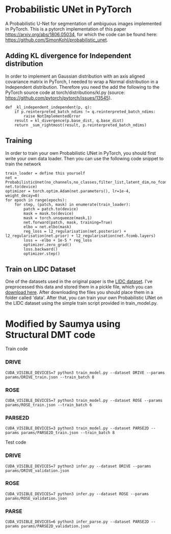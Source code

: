 # Probabilistic UNet in PyTorch
A Probabilistic U-Net for segmentation of ambiguous images implemented in PyTorch. This is a pytorch implementation of this paper https://arxiv.org/abs/1806.05034, for which the code can be found here: https://github.com/SimonKohl/probabilistic_unet. 

## Adding KL divergence for Independent distribution
In order to implement an Gaussian distribution with an axis aligned covariance matrix in PyTorch, I needed to wrap a Normal distribution in a Independent distribution. Therefore you need the add the following to the PyTorch source code at torch/distributions/kl.py (source: https://github.com/pytorch/pytorch/issues/13545).

```
def _kl_independent_independent(p, q):
    if p.reinterpreted_batch_ndims != q.reinterpreted_batch_ndims:
        raise NotImplementedError
    result = kl_divergence(p.base_dist, q.base_dist)
    return _sum_rightmost(result, p.reinterpreted_batch_ndims)
```

## Training
In order to train your own Probabilistic UNet in PyTorch, you should first write your own data loader. Then you can use the following code snippet to train the network

```
train_loader = define this yourself
net = ProbabilisticUnet(no_channels,no_classes,filter_list,latent_dim,no_fcomb_convs,beta)
net.to(device)
optimizer = torch.optim.Adam(net.parameters(), lr=1e-4, weight_decay=0)
for epoch in range(epochs):
    for step, (patch, mask) in enumerate(train_loader): 
        patch = patch.to(device)
        mask = mask.to(device)
        mask = torch.unsqueeze(mask,1)
        net.forward(patch, mask, training=True)
        elbo = net.elbo(mask)
        reg_loss = l2_regularisation(net.posterior) + l2_regularisation(net.prior) + l2_regularisation(net.fcomb.layers)
        loss = -elbo + 1e-5 * reg_loss
        optimizer.zero_grad()
        loss.backward()
        optimizer.step()
```

## Train on LIDC Dataset
One of the datasets used in the original paper is the [LIDC dataset](https://wiki.cancerimagingarchive.net). I've preprocessed this data and stored them in a pickle file, which you can [download here](https://drive.google.com/drive/folders/1xKfKCQo8qa6SAr3u7qWNtQjIphIrvmd5?usp=sharing). After downloading the files you should place them in a folder called 'data'. After that, you can train your own Probabilistic UNet on the LIDC dataset using the simple train script provided in train_model.py.

# Modified by Saumya using Structural DMT code
Train code
### DRIVE
```
CUDA_VISIBLE_DEVICES=7 python3 train_model.py --dataset DRIVE --params params/DRIVE_train.json --train_batch 8
```

### ROSE
```
CUDA_VISIBLE_DEVICES=7 python3 train_model.py --dataset ROSE --params params/ROSE_train.json --train_batch 6
```

### PARSE2D
```
CUDA_VISIBLE_DEVICES=3 python3 train_model.py --dataset PARSE2D --params params/PARSE2D_train.json --train_batch 8
```

Test code
### DRIVE
```
CUDA_VISIBLE_DEVICES=7 python3 infer.py --dataset DRIVE --params params/DRIVE_validation.json
```

### ROSE
```
CUDA_VISIBLE_DEVICES=7 python3 infer.py --dataset ROSE --params params/ROSE_validation.json
```

### PARSE
```
CUDA_VISIBLE_DEVICES=6 python3 infer_parse.py --dataset PARSE2D --params params/PARSE2D_validation.json
```